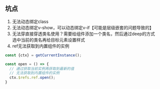 ## 坑点

1. 无法动态绑定class
2. 无法动态绑定v-show，可以动态绑定v-if【可能是层级嵌套的问题导致的】
3. 无法穿直接穿透类名使用？需要给组件添加一个类名，然后通过deep的方式选中当前的类名再给目标元素设置样式
4. ref无法获取到内置组件的实例

  ```ts
  const {ctx} = getCurrentInstance();

  const open = () => {
    // 通过获取当前实例再获取到最新的值
    // 无法获取到内置组件的实例
    ctx.$refs.ref.open();
  }
  ```
